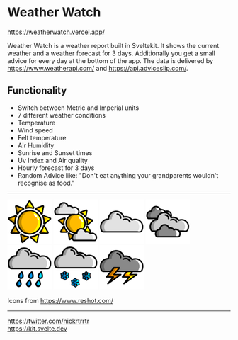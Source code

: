 # Weather Watch

https://weatherwatch.vercel.app/

Weather Watch is a weather report built in Sveltekit. It shows the current weather and a weather forecast for 3 days. Additionally you get a small advice for every day at the bottom of the app. The data is delivered by https://www.weatherapi.com/ and https://api.adviceslip.com/.

## Functionality

- Switch between Metric and Imperial units
- 7 different weather conditions
- Temperature
- Wind speed
- Felt temperature
- Air Humidity
- Sunrise and Sunset times
- Uv Index and Air quality
- Hourly forecast for 3 days
- Random Advice like: "Don't eat anything your grandparents wouldn't recognise as food."

---

<p>
    <img src="./static/condition/sun.svg" width=100>
    <img src="./static/condition/partly cloudy.svg" width=100>
    <img src="./static/condition/cloudy.svg" width=100>
    <img src="./static/condition/rain possible.svg" width=100>
    <img src="./static/condition/rain.svg" width=100>
    <img src="./static/condition/snow.svg" width=100>
    <img src="./static/condition/thunder.svg" width=100>
</p>

Icons from https://www.reshot.com/

---

https://twitter.com/nickrtrrtr \
https://kit.svelte.dev
